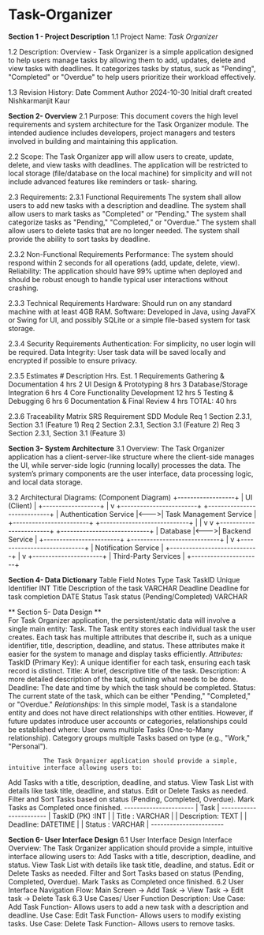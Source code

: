 # Task-Organizer
**Section 1 - Project Description**
1.1 Project Name:
    _Task Organizer_

1.2 Description:
    Overview - Task Organizer is a simple application designed to help users manage tasks by 
    allowing them to add, updates, delete and view tasks with deadlines. It categorizes tasks
    by status, suck as "Pending", "Completed" or "Overdue" to help users prioritize their
    workload effectively.

1.3 Revision History:
      Date                              Comment                               Author
    2024-10-30                     Initial draft created                Nishkarmanjit Kaur

**Section 2- Overview**
2.1 Purpose:
This document covers the high level requirements and system architecture for the Task Organizer module. The intended audience includes developers, project managers and testers involved in building and maintaining this application.

2.2 Scope:
The Task Organizer app will allow users to create, update, delete, and view tasks with 
deadlines. The application will be restricted to local storage (file/database on the local machine) for simplicity and will not include advanced features like reminders or task- sharing.

2.3 Requirements:
2.3.1 Functional Requirements
        The system shall allow users to add new tasks with a description and deadline. 
        The system shall allow users to mark tasks as "Completed" or "Pending."
        The system shall categorize tasks as "Pending," "Completed," or "Overdue."
        The system shall allow users to delete tasks that are no longer needed.
        The system shall provide the ability to sort tasks by deadline.

2.3.2 Non-Functional Requirements
         Performance: The system should respond within 2 seconds for all operations (add, 
                      update, delete, view).
         Reliability: The application should have 99% uptime when deployed and should be 
                      robust enough to handle typical user interactions without crashing.

2.3.3 Technical Requirements
         Hardware: Should run on any standard machine with at least 4GB RAM.
         Software: Developed in Java, using JavaFX or Swing for UI, and possibly SQLite or a 
                   simple file-based system for task storage.

2.3.4 Security Requirements
         Authentication: For simplicity, no user login will be required.
         Data Integrity: User task data will be saved locally and encrypted if possible to 
                         ensure privacy.

2.3.5 Estimates
      #	                 Description	                                      Hrs. Est.
1                        Requirements Gathering & Documentation	              4 hrs
2	                       UI Design & Prototyping	                            8 hrs
3	                       Database/Storage Integration	                        6 hrs
4	                       Core Functionality Development	                      12 hrs
5	                       Testing & Debugging	                                6 hrs
6	                       Documentation & Final Review	                        4 hrs
TOTAL:		                                                                    40 hrs

2.3.6 Traceability Matrix
     SRS Requirement	                    SDD Module
        Req 1	                            Section 2.3.1, Section 3.1 (Feature 1)
        Req 2          	                  Section 2.3.1, Section 3.1 (Feature 2)
        Req 3	                            Section 2.3.1, Section 3.1 (Feature 3)

**Section 3- System Architecture**
  3.1 Overview:
      The Task Organizer application has a client-server-like structure where the client-side 
      manages the UI, while server-side logic (running locally) processes the data. The 
      system’s primary components are the user interface, data processing logic, and local 
      data storage.

  3.2 Architectural Diagrams:  (Component Diagram)
       +------------------+
       |     UI (Client)  |
       +------------------+
             |
             v
 +------------------------+      +----------------------------+
 | Authentication Service |<--->|   Task Management Service  |
 +------------------------+      +----------------------------+
             |                             |
             v                             v
 +------------------------+      +----------------------------+
 |     Database           |<--->|   Backend Service          |
 +------------------------+      +----------------------------+
             |
             v
 +----------------------------+
 |   Notification Service     |
 +----------------------------+
             |
             v
      +----------------------+
      | Third-Party Services |
      +----------------------+


  **Section 4- Data Dictionary**
    Table	      Field	              Notes	                                  Type
    Task	      TaskID	            Unique Identifier	                      INT
                Title	              Description of the task	                VARCHAR
                Deadline	          Deadline for task completion	          DATE
                Status	            Task status (Pending/Completed)  	      VARCHAR

   ** Section 5- Data Design **  
   For Task Organizer application, the persistent/static data will involve a single main 
   entity: Task. The Task entity stores each individual task the user creates. Each task has 
   multiple attributes that describe it, such as a unique identifier, title, description, 
   deadline, and status. These attributes make it easier for the system to manage and display 
   tasks efficiently.
   _Attributes:_
   TaskID (Primary Key): A unique identifier for each task, ensuring each task record is 
                         distinct.
   Title: A brief, descriptive title of the task.
   Description: A more detailed description of the task, outlining what needs to be done.
   Deadline: The date and time by which the task should be completed.
   Status: The current state of the task, which can be either "Pending," "Completed," or 
           "Overdue."
   _Relationships:_
   In this simple model, Task is a standalone entity and does not have direct relationships 
   with other entities. However, if future updates introduce user accounts or categories, 
   relationships could be established where:
   User owns multiple Tasks (One-to-Many relationship).
   Category groups multiple Tasks based on type (e.g., "Work," "Personal"). 

              The Task Organizer application should provide a simple, intuitive interface allowing users to:

Add Tasks with a title, description, deadline, and status.
View Task List with details like task title, deadline, and status.
Edit or Delete Tasks as needed.
Filter and Sort Tasks based on status (Pending, Completed, Overdue).
Mark Tasks as Completed once finished.
                            ----------------------
                            |       Task          |
                            -----------------------
                            |  TaskID (PK) :INT   |
                            |  Title : VARCHAR    |
                            |  Description: TEXT  |
                            |  Deadline: DATETIME |
                            |  Status : VARCHAR   |
                            -----------------------

   **Section 6- User Interface Design**
   6.1 User Interface Design Interface Overview:
   The Task Organizer application should provide a simple, intuitive interface allowing users 
   to:
   Add Tasks with a title, description, deadline, and status.
   View Task List with details like task title, deadline, and status.
   Edit or Delete Tasks as needed.
   Filter and Sort Tasks based on status (Pending, Completed, Overdue).
   Mark Tasks as Completed once finished.
   6.2 User Interface Navigation Flow:
   Main Screen -> Add Task -> View Task -> Edit task -> Delete Task
   6.3 Use Cases/ User Function Description: 
   Use Case: Add Task
             Function- Allows users to add a new task with a description and deadline.
   Use Case: Edit Task
             Function- Allows users to modify existing tasks.
   Use Case: Delete Task
             Function- Allows users to remove tasks.

   
        

